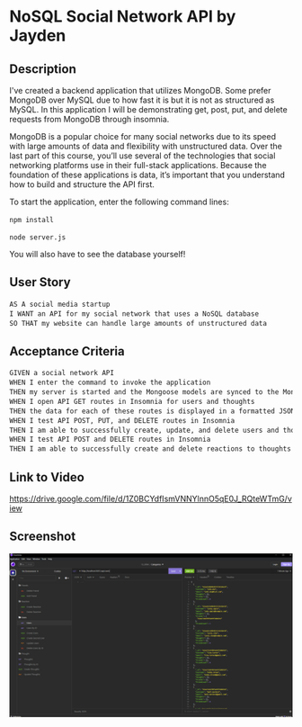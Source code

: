 # NoSQL Social Network API by Jayden

## Description

I've created a backend application that utilizes MongoDB. Some prefer MongoDB over MySQL due to how fast it is but it is not as structured as MySQL. In this application I will be demonstrating get, post, put, and delete requests from MongoDB through insomnia.

MongoDB is a popular choice for many social networks due to its speed with large amounts of data and flexibility with unstructured data. Over the last part of this course, you’ll use several of the technologies that social networking platforms use in their full-stack applications. Because the foundation of these applications is data, it’s important that you understand how to build and structure the API first.

To start the application, enter the following command lines:

`npm install`

`node server.js`

You will also have to see the database yourself!

## User Story

```md
AS A social media startup
I WANT an API for my social network that uses a NoSQL database
SO THAT my website can handle large amounts of unstructured data
```

## Acceptance Criteria

```md
GIVEN a social network API
WHEN I enter the command to invoke the application
THEN my server is started and the Mongoose models are synced to the MongoDB database
WHEN I open API GET routes in Insomnia for users and thoughts
THEN the data for each of these routes is displayed in a formatted JSON
WHEN I test API POST, PUT, and DELETE routes in Insomnia
THEN I am able to successfully create, update, and delete users and thoughts in my database
WHEN I test API POST and DELETE routes in Insomnia
THEN I am able to successfully create and delete reactions to thoughts and add and remove friends to a user’s friend list
```

## Link to Video

https://drive.google.com/file/d/1Z0BCYdfIsmVNNYlnnO5qE0J_RQteWTmG/view

## Screenshot

![Screenshot](./mongoDB.PNG)

